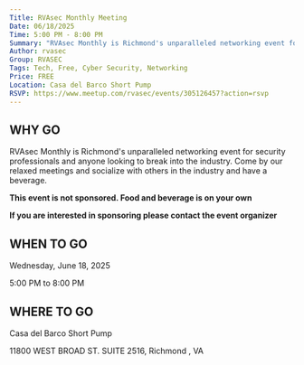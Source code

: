 ```yaml
---
Title: RVAsec Monthly Meeting
Date: 06/18/2025
Time: 5:00 PM - 8:00 PM
Summary: "RVAsec Monthly is Richmond's unparalleled networking event for security professionals and anyone looking to break into the industry. Come by our relaxed meetings and socialize with others in the industry and have a beverage."
Author: rvasec
Group: RVASEC
Tags: Tech, Free, Cyber Security, Networking
Price: FREE
Location: Casa del Barco Short Pump
RSVP: https://www.meetup.com/rvasec/events/305126457?action=rsvp
---
```


## WHY GO

RVAsec Monthly is Richmond's unparalleled networking event for security professionals and anyone looking to break into the industry. Come by our relaxed meetings and socialize with others in the industry and have a beverage.

**This event is not sponsored. Food and beverage is on your own**

**If you are interested in sponsoring please contact the event organizer**

## WHEN TO GO

Wednesday, June 18, 2025

5:00 PM to 8:00 PM

## WHERE TO GO

Casa del Barco Short Pump

11800 WEST BROAD ST. SUITE 2516, Richmond , VA

